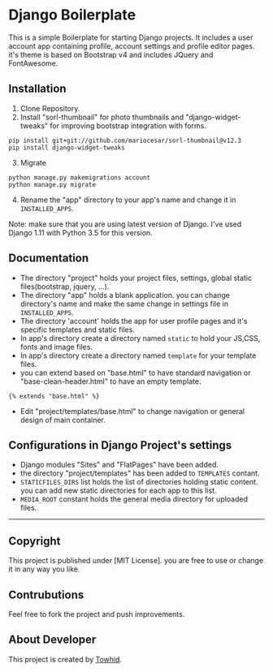 # Django Boilerplate
This is a simple Boilerplate for starting Django projects. It includes a user account app containing profile, account settings and profile editor pages. it's theme is based on Bootstrap v4 and includes JQuery and FontAwesome.

## Installation
1. Clone Repository.
2. Install "sorl-thumbnail" for photo thumbnails and "django-widget-tweaks" for improving bootstrap integration with forms.
```
pip install git+git://github.com/mariocesar/sorl-thumbnail@v12.3
pip install django-widget-tweaks
```
3. Migrate
```
python manage.py makemigrations account
python manage.py migrate
```
4. Rename the "app" directory to your app's name and change it in `INSTALLED_APPS`.

Note: make sure that you are using latest version of Django. I've used Django 1.11 with Python 3.5 for this version.

## Documentation
* The directory "project" holds your project files, settings, global static files(bootstrap, jquery, ...).
* The directory "app" holds a blank application. you can change directory's name and make the same change in settings file in `INSTALLED_APPS`.
* The directory 'account' holds the app for user profile pages and it's specific templates and static files.
* In app's directory create a directory named `static` to hold your JS,CSS, fonts and image files.
* In app's directory create a directory named `template` for your template files.
* you can extend based on "base.html" to have standard navigation or "base-clean-header.html" to have an empty template.
```
{% extends "base.html" %}
```
* Edit "project/templates/base.html" to change navigation or general design of main container.

## Configurations in Django Project's settings
* Django modules "Sites" and "FlatPages" have been added.
* the directory "project/templates" has been added to `TEMPLATES` contant.
* `STATICFILES_DIRS` list holds the list of directories holding static content. you can add new static directories for each app to this list.
* `MEDIA_ROOT` constant holds the general media directory for uploaded files.

--------
## Copyright
This project is published under [MIT License]. you are free to use or change it in any way you like.

## Contrubutions
Feel free to fork the project and push improvements.

## About Developer
This project is created by [Towhid](http://TheRational.ist/ "The Rationalist").
